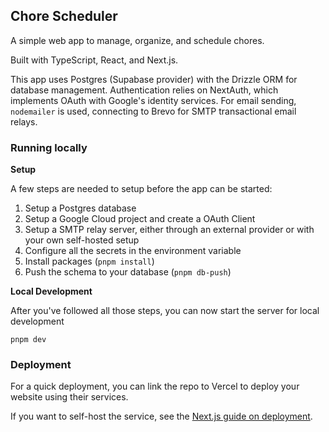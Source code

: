## Chore Scheduler

A simple web app to manage, organize, and schedule chores.

Built with TypeScript, React, and Next.js.

This app uses Postgres (Supabase provider) with the Drizzle ORM for database management. Authentication relies on NextAuth, which implements OAuth with Google's identity services. For email sending, `nodemailer` is used, connecting to Brevo for SMTP transactional email relays.

### Running locally

**Setup**

A few steps are needed to setup before the app can be started:
1. Setup a Postgres database
2. Setup a Google Cloud project and create a OAuth Client
3. Setup a SMTP relay server, either through an external provider or with your own self-hosted setup
4. Configure all the secrets in the environment variable
5. Install packages (`pnpm install`)
6. Push the schema to your database (`pnpm db-push`)

**Local Development**

After you've followed all those steps, you can now start the server for local development
```
pnpm dev
```

### Deployment

For a quick deployment, you can link the repo to Vercel to deploy your website using their services.

If you want to self-host the service, see the [Next.js guide on deployment](https://nextjs.org/docs/pages/getting-started/deploying).

